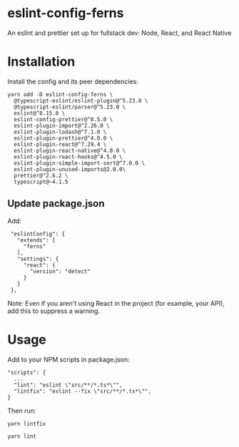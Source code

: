# eslint-config-ferns
An eslint and prettier set up for fullstack dev: Node, React, and React Native

# Installation

Install the config and its peer dependencies:

    yarn add -D eslint-config-ferns \
      @typescript-eslint/eslint-plugin@^5.23.0 \
      @typescript-eslint/parser@^5.23.0 \
      eslint@^8.15.0 \
      eslint-config-prettier@^8.5.0 \
      eslint-plugin-import@^2.26.0 \
      eslint-plugin-lodash@^7.1.0 \
      eslint-plugin-prettier@^4.0.0 \
      eslint-plugin-react@^7.29.4 \
      eslint-plugin-react-native@^4.0.0 \
      eslint-plugin-react-hooks@^4.5.0 \
      eslint-plugin-simple-import-sort@^7.0.0 \
      eslint-plugin-unused-imports@2.0.0\
      prettier@^2.6.2 \
      typescript@~4.1.5
    
## Update package.json

Add:

     "eslintConfig": {
       "extends": [
         "ferns"
       ],
       "settings": {
         "react": {
           "version": "detect"
         }
       }
     },
     
Note: Even if you aren't using React in the project (for example, your API), add this to suppress a warning.

# Usage

Add to your NPM scripts in package.json:

    "scripts": {
      ...
      "lint": "eslint \"src/**/*.ts*\"",
      "lintfix": "eslint --fix \"src/**/*.ts*\"",
    }

Then run:

    yarn lintfix
    
    yarn lint
